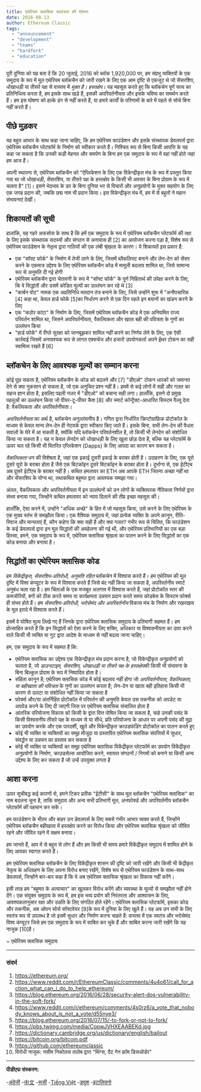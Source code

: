 ```yaml
---
title: एथेरियम क्लासिक स्वतंत्रता की घोषणा
date: 2016-08-13
author: Ethereum Classic
tags:
  - "announcement"
  - "development"
  - "teams"
  - "hardfork"
  - "education"
---
```


पूरी दुनिया को यह बता दें कि 20 जुलाई, 2016 को ब्लॉक 1,920,000 पर, हम संप्रभु व्यक्तियों के एक समुदाय के रूप में मूल एथेरियम ब्लॉकचैन को जारी रखने के लिए एक आम दृष्टि से एकजुट थे जो सेंसरशिप, धोखाधड़ी या तीसरे पक्ष से वास्तव में *मुक्त है। हस्तक्षेप*। यह महसूस करते हुए कि ब्लॉकचेन पूर्ण सत्य का प्रतिनिधित्व करता है, हम इसके साथ खड़े हैं, इसकी अपरिवर्तनीयता और इसके भविष्य का समर्थन करते हैं। हम इस घोषणा को हल्के ढंग से नहीं करते हैं, या हमारे कार्यों के परिणामों के बारे में पहले से सोचे बिना नहीं करते हैं।

## पीछे मुड़कर

यह बहुत आभार के साथ कहा जाना चाहिए, कि हम एथेरियम फाउंडेशन और इसके संस्थापक डेवलपर्स द्वारा एथेरियम ब्लॉकचैन प्लेटफॉर्म के निर्माण को स्वीकार करते हैं। निश्चित रूप से बिना किसी आपत्ति के यह कहा जा सकता है कि उनकी कड़ी मेहनत और समर्पण के बिना हम एक समुदाय के रूप में वहां नहीं होते जहां हम आज हैं।

अपनी स्थापना से, एथेरियम ब्लॉकचैन को "ऐप्लिकेशन के लिए एक विकेन्द्रीकृत मंच के रूप में प्रस्तुत किया गया था जो धोखाधड़ी, सेंसरशिप, या तीसरे पक्ष के हस्तक्षेप के किसी भी अवसर के बिना प्रोग्राम के रूप में चलता है" [1]। इसने भेदभाव के डर के बिना दुनिया भर से विचारों और अनुप्रयोगों के मुक्त सहयोग के लिए एक जगह प्रदान की, जबकि छद्म नाम भी प्रदान किया। इस विकेन्द्रीकृत मंच में, हम में से बहुतों ने महान संभावनाएं देखीं।

## शिकायतों की सूची

हालांकि, यह गहरे अफसोस के साथ है कि हमें एक समुदाय के रूप में एथेरियम ब्लॉकचैन प्लेटफॉर्म की रक्षा के लिए इसके संस्थापक सदस्यों और संगठन से अनायास ही [2] का आयोजन करना पड़ा है, विशेष रूप से एथेरियम फाउंडेशन के नेतृत्व द्वारा गालियों की एक लंबी श्रृंखला के कारण। ये शिकायतें इस प्रकार हैं:

- एक "सॉफ्ट फोर्क" के निर्माण में तेजी लाने के लिए, जिसमें ब्लैकलिस्ट बनाने और लेन-देन को सेंसर करने के एकमात्र उद्देश्य के लिए एथेरियम ब्लॉकचैन कोड में मामूली बदलाव शामिल था, जिसे सामान्य रूप से अनुमति दी गई होगी
- एथेरियम ब्लॉकचैन द्वारा चेतावनी के रूप में "सॉफ्ट फोर्क" के पूर्ण निहितार्थ की उपेक्षा करने के लिए, कि वे सिद्धांतों और उसमें कोडित मूल्यों का उल्लंघन कर रहे थे [3]
- "कार्बन वोट" नामक एक अप्रतिनिधि मतदान तंत्र बनाने के लिए, जिसे उन्होंने शुरू में "अनौपचारिक [4] कहा था, केवल हार्ड फोर्क [5]का निर्धारण करने से एक दिन पहले इन बयानों का खंडन करने के लिए
- एक "कठोर कांटा" के निर्माण के लिए, जिसमें एथेरियम ब्लॉकचैन कोड में एक अनियमित राज्य परिवर्तन शामिल था, जिसने अपरिवर्तनीयता, वैकल्पिकता और खाता बही की पवित्रता के गुणों का उल्लंघन किया
- "हार्ड फोर्क" में रीप्ले सुरक्षा को जानबूझकर शामिल नहीं करने का निर्णय लेने के लिए, एक ऐसी कार्रवाई जिसमें अनावश्यक रूप से लागत एक्सचेंज और हजारों उपयोगकर्ता अपने ईथर टोकन का सही स्वामित्व रखते हैं [6]

## ब्लॉकचेन के लिए आवश्यक मूल्यों का सम्मान करना

कोई पूछ सकता है, एथेरियम ब्लॉकचैन के कोड को बदलने और [7] "डीएओ" टोकन धारकों को जमानत देने से क्या नुकसान हो सकता है, जो एक अनुचित प्रश्न नहीं है। हममें से कई लोगों में सही और गलत का सहज ज्ञान होता है, इसलिए पहली नज़र में "डीएओ" को बचाना सही लगा। हालाँकि, इसने दो प्रमुख पहलुओं का उल्लंघन किया जो पीयर-टू-पीयर कैश [8] और स्मार्ट कॉन्ट्रैक्ट-आधारित सिस्टम वैल्यू देता है: वैकल्पिकता और अपरिवर्तनीयता।

*अपरिवर्तनीयता* का अर्थ है, ब्लॉकचेन अनुल्लंघनीय है। गणित द्वारा निर्धारित क्रिप्टोग्राफ़िक प्रोटोकॉल के माध्यम से केवल मान्य लेन-देन ही नेटवर्क द्वारा स्वीकार किए जाते हैं। इसके बिना, सभी लेन-देन की वैधता सवालों के घेरे में आ सकती है, क्योंकि यदि ब्लॉकचेन परिवर्तनशील है, तो किसी भी लेनदेन को संशोधित किया जा सकता है। यह न केवल लेनदेन को धोखाधड़ी के लिए खुला छोड़ देता है, बल्कि यह प्लेटफॉर्म के ऊपर चल रहे किसी भी वितरित एप्लिकेशन (Dapps) के लिए आपदा का कारण बन सकता है।

*वैकल्पिकता* धन की विशेषता है, जहां एक इकाई दूसरी इकाई के बराबर होती है। उदाहरण के लिए, एक यूरो दूसरे यूरो के बराबर होता है जैसे एक बिटकॉइन दूसरे बिटकॉइन के बराबर होता है। दुर्भाग्य से, एक ईटीएच अब दूसरे ईटीएच के बराबर नहीं है। कथित हमलावर का ETH अब आपके ETH जितना अच्छा नहीं था और सेंसरशिप के योग्य था, तथाकथित बहुमत द्वारा आवश्यक समझा गया।

अंततः, वैकल्पिकता और अपरिवर्तनीयता में इन उल्लंघनों को उन लोगों के व्यक्तिपरक नैतिकता निर्णयों द्वारा संभव बनाया गया, जिन्होंने कथित हमलावर को न्याय दिलाने की तीव्र इच्छा महसूस की।

हालाँकि, ऐसा करने में, उन्होंने "अधिक अच्छे" के हित में जो महसूस किया, उसे करने के लिए एथेरियम के एक मुख्य स्तंभ से समझौता किया। एक वैश्विक समुदाय में, जहां प्रत्येक व्यक्ति के अपने कानून, रीति-रिवाज और मान्यताएं हैं, कौन कहेगा कि क्या सही है और क्या गलत? गंभीर रूप से चिंतित, कि फाउंडेशन के कई डेवलपर्स द्वारा इन मूल सिद्धांतों की अवहेलना की गई थी, और एथेरियम प्रतिभागियों का एक बड़ा हिस्सा, हमने, एक समुदाय के रूप में, एथेरियम क्लासिक श्रृंखला का पालन करने के लिए सिद्धांतों का एक कोड बनाया और बनाया है।

## सिद्धांतों का एथेरियम क्लासिक कोड

हम *विकेंद्रीकृत, सेंसरशिप-प्रतिरोधी, अनुमति रहित* ब्लॉकचेन में विश्वास करते हैं। हम एथेरियम की मूल दृष्टि में विश्व कंप्यूटर के रूप में विश्वास करते हैं जिसे बंद नहीं किया जा सकता है, अपरिवर्तनीय स्मार्ट अनुबंध चला रहा है। हम चिंताओं के एक मजबूत अलगाव में विश्वास करते हैं, जहां प्रोटोकॉल स्तर की कमजोरियों, बगों को ठीक करते समय या कार्यक्षमता उन्नयन प्रदान करते समय कोडबेस के सिस्टम फोर्क्स ही संभव होते हैं। हम *सेंसरशिप-प्रतिरोधी, भरोसेमंद और अपरिवर्तनीय* विकास मंच के निर्माण और रखरखाव के मूल इरादे में विश्वास करते हैं।

इसमें वे घोषित मूल्य लिखे गए हैं जिनके द्वारा एथेरियम क्लासिक समुदाय के प्रतिभागी सहमत हैं। हम प्रोत्साहित करते हैं कि इन सिद्धांतों को ऐसा करने के लिए शक्ति, अधिकार या विश्वसनीयता का दावा करने वाले किसी भी व्यक्ति या गुट द्वारा आदेश के माध्यम से नहीं बदला जाना चाहिए।

हम, एक समुदाय के रूप में सहमत हैं कि:

- एथेरियम क्लासिक का उद्देश्य एक विकेन्द्रीकृत मंच प्रदान करना है, जो विकेन्द्रीकृत अनुप्रयोगों को चलाता है, जो *डाउनटाइम, सेंसरशिप, धोखाधड़ी या तीसरे पक्ष के हस्तक्षेप*की किसी भी संभावना के बिना बिल्कुल प्रोग्राम के रूप में निष्पादित होता है।
- संहिता कानून है; एथेरियम क्लासिक कोड में कोई बदलाव नहीं होगा जो *अपरिवर्तनीयता, वैकल्पिकता, या बहीखाता की पवित्रता* के गुणों का उल्लंघन करता है; लेन-देन या खाता बही इतिहास किसी भी कारण से उलटा या संशोधित नहीं किया जा सकता है
- फोर्क्स और/या अंतर्निहित प्रोटोकॉल में परिवर्तन की अनुमति केवल उस तकनीक को अपडेट या अपग्रेड करने के लिए दी जाएगी जिस पर एथेरियम क्लासिक संचालित होता है
- आंतरिक परियोजना विकास को किसी के द्वारा वित्त पोषित किया जा सकता है, चाहे उनकी पसंद के किसी विश्वसनीय तीसरे पक्ष के माध्यम से या सीधे, प्रति परियोजना के आधार पर अपनी पसंद की मुद्रा का उपयोग करके और एक पारदर्शी, खुले और विकेन्द्रीकृत क्राउडफंडिंग प्रोटोकॉल का पालन करते हुए
- कोई भी व्यक्ति या व्यक्तियों का समूह मौजूदा या प्रस्तावित एथेरियम क्लासिक संपत्तियों में सुधार, संवर्द्धन या उन्नयन का प्रस्ताव कर सकता है
- कोई भी व्यक्ति या व्यक्तियों का समूह एथेरियम क्लासिक विकेंद्रीकृत प्लेटफॉर्म का उपयोग विकेंद्रीकृत अनुप्रयोगों के निर्माण, क्राउडसेल्स आयोजित करने, स्वायत्त संगठनों / निगमों को बनाने या किसी अन्य उद्देश्य के लिए कर सकता है जो उन्हें उपयुक्त लगता है

## आशा करना

ऊपर सूचीबद्ध कई कारणों से, हमने टिकर प्रतीक "ईटीसी" के साथ मूल ब्लॉकचैन "एथेरियम क्लासिक" का नाम बदलना चुना है, ताकि समुदाय और अन्य सभी प्रतिभागी मूल, अनफोर्क्ड और अपरिवर्तनीय ब्लॉकचैन प्लेटफॉर्म की पहचान कर सकें।

हम फाउंडेशन के भीतर और बाहर उन डेवलपर्स के लिए सबसे गंभीर आभार व्यक्त करते हैं, जिन्होंने एथेरियम ब्लॉकचैन बहीखाता में हस्तक्षेप करने का विरोध किया और एथेरियम क्लासिक श्रृंखला को जीवित रहने और जीवित रहने में सक्षम बनाया।

हम जानते हैं, आप में से बहुत से लोग हैं और हम किसी भी समय हमारे विकेंद्रीकृत समुदाय में शामिल होने के लिए आपका स्वागत करते हैं।

हम एथेरियम क्लासिक ब्लॉकचैन के लिए विकेंद्रीकृत शासन की दृष्टि को जारी रखेंगे और किसी भी केंद्रीकृत नेतृत्व के अधिग्रहण के लिए अपना विरोध बनाए रखेंगे, विशेष रूप से एथेरियम फाउंडेशन के साथ-साथ डेवलपर्स, जिन्होंने बार-बार कहा है कि वे अब एथेरियम क्लासिक श्रृंखला का विकास नहीं करेंगे।

इसी तरह हम "बहुमत के अत्याचार" का खुलकर विरोध करेंगे और व्यवस्था के मूल्यों से समझौता नहीं होने देंगे। एक संयुक्त समुदाय के रूप में, हम इस भव्य प्रयोग की निरंतरता और आश्वासन के लिए, आवश्यकतानुसार रक्षा और उन्नति के लिए संगठित होते रहेंगे। एथेरियम क्लासिक प्लेटफॉर्म, इसका कोड और तकनीक, अब ओपन सोर्स सॉफ्टवेयर [9]के रूप में दुनिया के लिए खुले हैं। यह अब उन सभी के लिए स्वतंत्र रूप से उपलब्ध है जो इसमें सुधार और निर्माण करना चाहते हैं: वास्तव में एक स्वतंत्र और भरोसेमंद विश्व कंप्यूटर जिसे हम एक समुदाय के रूप में साबित कर चुके हैं और साबित करना जारी रखेंगे कि यह नाजुक [10]है।

~ एथेरियम क्लासिक समुदाय

---

### संदर्भ

1. https://ethereum.org/
2. https://www.reddit.com/r/EthereumClassic/comments/4u4o61/call_for_action_what_can_i_do_to_help_ethereum/
3. https://blog.ethereum.org/2016/06/28/security-alert-dos-vulnerability-in-the-soft-fork/
4. https://www.reddit.com/r/ethereum/comments/4s0rz6/a_vote_that_nobody_knows_about_is_not_a_vote/d55nye3/
5. https://blog.ethereum.org/2016/07/15/-to-fork-or-not-to-fork/
6. https://pbs.twimg.com/media/CopwJVHXEAABEKd.jpg
7. https://dictionary.cambridge.org/us/dictionary/english/bailout
8. https://bitcoin.org/bitcoin.pdf
9. https://github.com/ethereumclassic
10. विरोधी नाजुक: नसीम निकोलस तालेब द्वारा "थिंग्स, दैट गेन फ्रॉम डिसऑर्डर"

---

**पीडीएफ संस्करण:**

-[अंग्रेजी](/ETC_Declaration_of_Independence.pdf) -[中文](/ETC_Declaration_of_Independence_chinese.pdf) -[रूसी](/ETC_Declaration_of_Independence_russian.pdf) -[Tiếng Việt](/ETC_Declaration_of_Independence_vietnamese.pdf) -[ड्यूश](/ETC_Declaration_of_Independence_german.pdf) -[इटालियनो](/ETC_Declaration_of_Independence_italian.pdf)